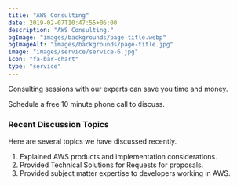 ```yaml
---
title: "AWS Consulting"
date: 2019-02-07T10:47:55+06:00
description: "AWS Consulting."
bgImage: "images/backgrounds/page-title.webp"
bgImageAlt: "images/backgrounds/page-title.jpg"
image: "images/service/service-6.jpg"
icon: "fa-bar-chart"
type: "service"
---
```


Consulting sessions with our experts can save you time and money. 

Schedule a free 10 minute phone call to discuss.

### Recent Discussion Topics

Here are several topics we have discussed recently.

1. Explained AWS products and implementation considerations.
2. Provided Technical Solutions for Requests for proposals.
3. Provided subject matter expertise to developers working in AWS.